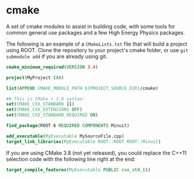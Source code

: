 # cmake
A set of cmake modules to assist in building code, with some tools for common general use packages and a few High Energy Physics packages.

The following is an example of a `CMakeLists.txt` file that will build a project using ROOT. Clone the repository to your project's cmake folder, or use `git submodule add` if you are already using git.

```cmake
cmake_minimum_required(VERSION 3.4)

project(MyProject CXX)

list(APPEND CMAKE_MODULE_PATH ${PROJECT_SOURCE_DIR}/cmake)

## This is CMake < 3.8 syntax:
set(CMAKE_CXX_STANDARD 11)
set(CMAKE_CXX_EXTENSIONS OFF)
set(CMAKE_CXX_STANDARD_REQUIRED ON)

find_package(ROOT 6 REQUIRED COMPONENTS Minuit)

add_executable(MyExecutable MySourceFile.cpp)
target_link_libraries(MyExecutable ROOT::ROOT ROOT::Minuit)
```

If you are using CMake 3.8 (not yet released), you could replace the C++11 selection code with the following line right at the end:
```cmake
target_compile_features(MyExecutable PUBLIC cxx_std_11)
```

